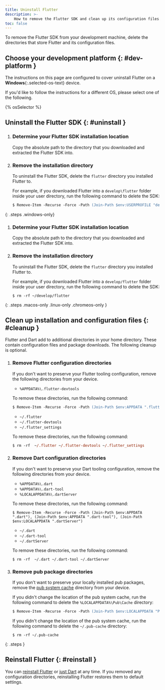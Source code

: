 ```yaml
---
title: Uninstall Flutter
description: >-
    How to remove the Flutter SDK and clean up its configuration files.
toc: false
---
```


To remove the Flutter SDK from your development machine,
delete the directories that store Flutter and its configuration files.

## Choose your development platform {: #dev-platform }

The instructions on this page are configured to cover
uninstall Flutter on a **Windows**{:.selected-os-text} device.

If you'd like to follow the instructions for a different OS,
please select one of the following.

{% osSelector %}

## Uninstall the Flutter SDK {: #uninstall }

 1. <h3>Determine your Flutter SDK installation location</h3>

    Copy the absolute path to the directory that you
    downloaded and extracted the Flutter SDK into.

 1. <h3>Remove the installation directory</h3>

    To uninstall the Flutter SDK,
    delete the `flutter` directory you installed Flutter to.

    For example, if you downloaded Flutter into a
    `develop\flutter` folder inside your user directory,
    run the following command to delete the SDK:

    ```ps
    $ Remove-Item -Recurse -Force -Path (Join-Path $env:USERPROFILE "develop\flutter")
    ```

{: .steps .windows-only}

 1. <h3>Determine your Flutter SDK installation location</h3>

    Copy the absolute path to the directory that you
    downloaded and extracted the Flutter SDK into.

 1. <h3>Remove the installation directory</h3>

    To uninstall the Flutter SDK,
    delete the `flutter` directory you installed Flutter to.

    For example, if you downloaded Flutter into a
    `develop/flutter` folder inside your user directory,
    run the following command to delete the SDK:

    ```console
    $ rm -rf ~/develop/flutter
    ```

{: .steps .macos-only .linux-only .chromeos-only }

## Clean up installation and configuration files {: #cleanup }

Flutter and Dart add to additional directories in your home directory.
These contain configuration files and package downloads.
The following cleanup is optional.

 1. <h3>Remove Flutter configuration directories</h3>

    If you don't want to preserve your Flutter tooling configuration,
    remove the following directories from your device.

    <div class="windows-only">

    - `%APPDATA%\.flutter-devtools`

    To remove these directories, run the following command:

    ```ps
    $ Remove-Item -Recurse -Force -Path (Join-Path $env:APPDATA ".flutter-devtools")
    ```

    </div>

    <div class="macos-only linux-only chromeos-only">

    - `~/.flutter`
    - `~/.flutter-devtools`
    - `~/.flutter_settings`

    To remove these directories, run the following command:

    ```ps
    $ rm -rf  ~/.flutter ~/.flutter-devtools ~/.flutter_settings
    ```

    </div>

 1. <h3>Remove Dart configuration directories</h3>

    If you don't want to preserve your Dart tooling configuration,
    remove the following directories from your device.

    <div class="windows-only">

    - `%APPDATA%\.dart`
    - `%APPDATA%\.dart-tool`
    - `%LOCALAPPDATA%\.dartServer`

    To remove these directories, run the following command:

    ```console
    $ Remove-Item -Recurse -Force -Path (Join-Path $env:APPDATA ".dart"), (Join-Path $env:APPDATA ".dart-tool"), (Join-Path $env:LOCALAPPDATA ".dartServer")
    ```

    </div>

    <div class="macos-only linux-only chromeos-only">

    - `~/.dart`
    - `~/.dart-tool`
    - `~/.dartServer`

    To remove these directories, run the following command:

    ```console
    $ rm -rf  ~/.dart ~/.dart-tool ~/.dartServer
    ```

    </div>

 1. <h3>Remove pub package directories</h3>

    If you don't want to preserve your locally installed pub packages,
    remove the [pub system cache][] directory from your device.

    <div class="windows-only">

    If you didn't change the location of the pub system cache,
    run the following command to
    delete the `%LOCALAPPDATA%\Pub\Cache` directory:

    ```ps
    $ Remove-Item -Recurse -Force -Path (Join-Path $env:LOCALAPPDATA "Pub\Cache")
    ```

    </div>

    <div class="macos-only linux-only chromeos-only">

    If you didn't change the location of the pub system cache,
    run the following command to delete the `~/.pub-cache` directory:

    ```console
    $ rm -rf ~/.pub-cache
    ```

    </div>

{: .steps }

[pub system cache]: {{site.dart-site}}/tools/pub/glossary#system-cache

## Reinstall Flutter {: #reinstall }

You can [reinstall Flutter][flutter-install] or
[just Dart][dart-install] at any time.
If you removed any configuration directories,
reinstalling Flutter restores them to default settings.

[flutter-install]: /install
[dart-install]: {{site.dart-site}}/get-dart
